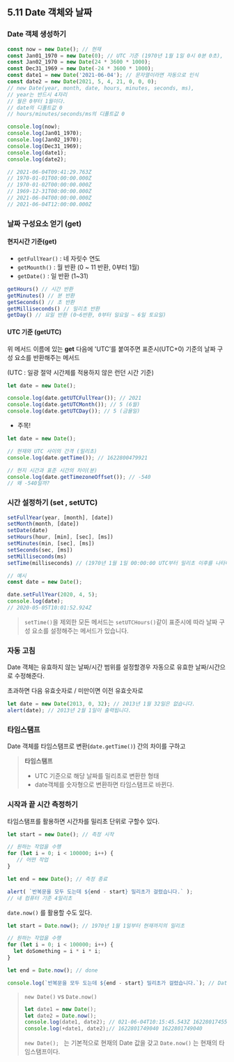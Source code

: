 ## 5.11 Date 객체와 날짜



### Date 객체 생성하기

```js
const now = new Date(); // 현재
const Jan01_1970 = new Date(0); // UTC 기준 (1970년 1월 1일 0시 0분 0초), 단위 밀리초
const Jan02_1970 = new Date(24 * 3600 * 1000);
const Dec31_1969 = new Date(-24 * 3600 * 1000);
const date1 = new Date('2021-06-04'); // 문자열이라면 자동으로 인식
const date2 = new Date(2021, 5, 4, 21, 0, 0, 0); 
// new Date(year, month, date, hours, minutes, seconds, ms), 
// year는 반드시 4자리
// 월은 0부터 1월이다.
// date의 디폴트값 0
// hours/minutes/seconds/ms의 디폴트값 0

console.log(now);
console.log(Jan01_1970);
console.log(Jan02_1970);
console.log(Dec31_1969);
console.log(date1);
console.log(date2);

// 2021-06-04T09:41:29.763Z
// 1970-01-01T00:00:00.000Z
// 1970-01-02T00:00:00.000Z
// 1969-12-31T00:00:00.000Z
// 2021-06-04T00:00:00.000Z
// 2021-06-04T12:00:00.000Z

```



### 날짜 구성요소 얻기 (get)

#### 현지시간 기준(get)

- `getFullYear()` : 네 자릿수 연도
- `getMounth()` : 월 반환 (0 ~ 11 반환, 0부터 1월) 
- `getDate()` : 일 반환 (1~31)

```js
getHours() // 시간 반환
getMinutes() // 분 반환
getSeconds() // 초 반환
getMilliseconds() // 밀리초 반환
getDay() // 요일 반환 (0~6반환, 0부터 일요일 ~ 6일 토요일)
```



#### UTC 기준 (getUTC)

위 메서드 이름에 있는 **get** 다음에 'UTC’를 붙여주면 표준시(UTC+0) 기준의 날짜 구성 요소를 반환해주는 메서드

(UTC : 일광 절약 시간제를 적용하지 않은 런던 시간 기준)

```js
let date = new Date();

console.log(date.getUTCFullYear()); // 2021
console.log(date.getUTCMonth()); // 5 (6월)
console.log(date.getUTCDay()); // 5 (금욜일)
```



- 주목!

```js
let date = new Date();

// 현재와 UTC 사이의 간격 (밀리초)
console.log(date.getTime()); // 1622800479921

// 현지 시간과 표준 시간의 차이(분)
console.log(date.getTimezoneOffset()); // -540
// 왜 -540일까?
```



### 시간 설정하기 (set , setUTC)

```js
setFullYear(year, [month], [date])
setMonth(month, [date])
setDate(date)
setHours(hour, [min], [sec], [ms])
setMinutes(min, [sec], [ms])
setSeconds(sec, [ms])
setMilliseconds(ms)
setTime(milliseconds) // (1970년 1월 1일 00:00:00 UTC부터 밀리초 이후를 나타내는 날짜를 설정)

// 예시
const date = new Date();

date.setFullYear(2020, 4, 5);
console.log(date);
// 2020-05-05T10:01:52.924Z
```

> `setTime()`을 제외한 모든 메서드는 `setUTCHours()`같이 표준시에 따라 날짜 구성 요소를 설정해주는 메서드가 있습니다.



### 자동 고침

Date 객체는 유효하지 않는 날짜/시간 범위를 설정할경우 자동으로 유효한 날짜/시간으로 수정해준다.

초과하면 다음 유효숫자로 / 미만이면 이전 유효숫자로

```js
let date = new Date(2013, 0, 32); // 2013년 1월 32일은 없습니다.
alert(date); // 2013년 2월 1일이 출력됩니다.
```



### 타임스탬프

Date 객체를 타임스탬프로 변환(`date.getTime()`) 간의 차이를 구하고 

> **타임스탬프** 
>
> - UTC 기준으로 해당 날짜를 밀리초로 변환한 형태 
> - date객체를 숫자형으로 변환하면 타임스탬프로 바뀐다.



### 시작과 끝 시간 측정하기

타임스탬프를 활용하면 시간차를 밀리초 단위로 구할수 있다.

```js
let start = new Date(); // 측정 시작

// 원하는 작업을 수행
for (let i = 0; i < 100000; i++) {
   // 어떤 작업
}

let end = new Date(); // 측정 종료

alert( `반복문을 모두 도는데 ${end - start} 밀리초가 걸렸습니다.` );
// 내 컴퓨터 기준 4밀리초
```



`date.now()` 를 활용할 수도 있다.

```js
let start = Date.now(); // 1970년 1월 1일부터 현재까지의 밀리초

// 원하는 작업을 수행
for (let i = 0; i < 100000; i++) {
  let doSomething = i * i * i;
}

let end = Date.now(); // done

console.log(`반복문을 모두 도는데 ${end - start} 밀리초가 걸렸습니다.`); // Date 객체가 아닌 숫자끼리 차감함

```



> `new Date()` vs `Date.now()`
>
> ```js
> let date1 = new Date();
> let date2 = Date.now();
> console.log(date1, date2); // 021-06-04T10:15:45.543Z 1622801745543
> console.log(+date1, date2);// 1622801749040 1622801749040
> ```
>
> `new Date(); ` 는 기본적으로 현재의 Date 값을 갖고 `Date.now()` 는 현재의 타임스탬프이다.

